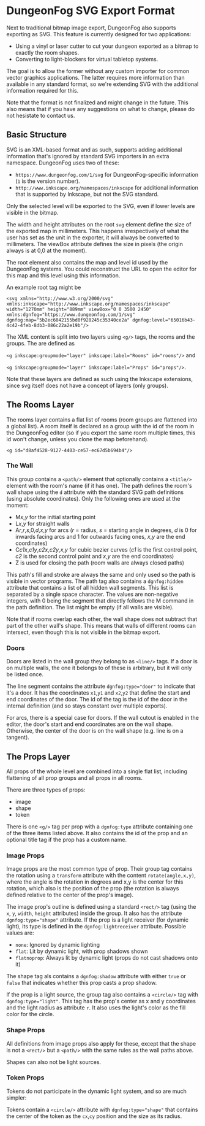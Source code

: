 # DungeonFog SVG Export Format

Next to traditional bitmap image export, DungeonFog also supports exporting as SVG. This feature is currently designed for two applications:

* Using a vinyl or laser cutter to cut your dungeon exported as a bitmap to exactly the room shapes.
* Converting to light-blockers for virtual tabletop systems.

The goal is to allow the former without any custom importer for common vector graphics applications. The latter requires more information than available in any standard format, so we're extending SVG with the additional information required for this.

Note that the format is not finalized and might change in the future. This also means that if you have any suggestions on what to change, please do not hesistate to contact us.

## Basic Structure

SVG is an XML-based format and as such, supports adding additional information that's ignored by standard SVG importers in an extra namespace. DungeonFog uses two of these:

* `https://www.dungeonfog.com/1/svg` for DungeonFog-specific information (`1` is the version number).
* `http://www.inkscape.org/namespaces/inkscape` for additional information that is supported by Inkscape, but not the SVG standard.

Only the selected level will be exported to the SVG, even if lower levels are visible in the bitmap.

The width and height attributes on the root `svg` element define the size of the exported map in millimeters. This happens irrespectively of what the user has set as the unit in the exporter, it will always be converted to millimeters. The viewBox attribute defines the size in pixels (the origin always is at 0,0 at the moment).

The root element also contains the map and level id used by the DungeonFog systems. You could reconstruct the URL to open the editor for this map and this level using this information.

An example root tag might be

`<svg xmlns="http://www.w3.org/2000/svg" xmlns:inkscape="http://www.inkscape.org/namespaces/inkscape" width="1270mm" height="889mm" viewBox="0 0 3500 2450" xmlns:dgnfog="https://www.dungeonfog.com/1/svg" dgnfog:map="5b2ec6042155bd0f928245c35340ce2a" dgnfog:level="65016b43-4c42-4feb-8db3-086c22a2e19b"/>`

The XML content is split into two layers using `<g/>` tags, the rooms and the groups. The are defined as

`<g inkscape:groupmode="layer" inkscape:label="Rooms" id="rooms"/>` and

`<g inkscape:groupmode="layer" inkscape:label="Props" id="props"/>`.

Note that these layers are defined as such using the Inkscape extensions, since svg itself does not have a concept of layers (only groups).

## The Rooms Layer

The rooms layer contains a flat list of rooms (room groups are flattened into a global list). A room itself is declared as a group with the id of the room in the DungeonFog editor (so if you export the same room multiple times, this id won't change, unless you clone the map beforehand).

`<g id="d8af4528-9127-4403-ce57-ec67d5b694b4"/>`

### The Wall

This group contains a `<path/>` element that optionally contains a `<title/>` element with the room's name (if it has one). The path defines the room's wall shape using the `d` attribute with the standard SVG path definitions (using absolute coordinates). Only the following ones are used at the moment:

* M*x*,*y* for the initial starting point
* L*x*,*y* for straight walls
* A*r*,*r*,*s*,0,*d*,*x*,*y* for arcs (*r* = radius, *s* = starting angle in degrees, *d* is 0 for inwards facing arcs and 1 for outwards facing ones, *x*,*y* are the end coordinates)
* C*c1x*,*c1y*,*c2x*,*c2y*,*x*,*y* for cubic bezier curves (*c1* is the first control point, *c2* is the second control point and *x*,*y* are the end coordinates)
* Z is used for closing the path (room walls are always closed paths)

This path's fill and stroke are always the same and only used so the path is visible in vector programs. The path tag also contains a `dgnfog:hidden` attribute that contains a list of all hidden wall segments. This list is separated by a single space character. The values are non-negative integers, with 0 being the segment that directly follows the M command in the path definition. The list might be empty (if all walls are visible).

Note that if rooms overlap each other, the wall shape does not subtract that part of the other wall's shape. This means that walls of different rooms can intersect, even though this is not visible in the bitmap export.

### Doors

Doors are listed in the wall group they belong to as `<line/>` tags. If a door is on multiple walls, the one it belongs to of these is arbitrary, but it will only be listed once.

The line segment contains the attribute `dgnfog:type="door"` to indicate that it's a door. It has the coordinates `x1`,`y1` and `x2`,`y2` that define the start and end coordinates of the door. The id of the tag is the id of the door in the internal definition (and so stays constant over multiple exports).

For arcs, there is a special case for doors. If the wall cutout is enabled in the editor, the door's start and end coordinates are on the wall shape. Otherwise, the center of the door is on the wall shape (e.g. line is on a tangent).

## The Props Layer

All props of the whole level are combined into a single flat list, including flattening of all prop groups and all props in all rooms.

There are three types of props:

* image
* shape
* token

There is one `<g/>` tag per prop with a `dgnfog:type` attribute containing one of the three items listed above. It also contains the id of the prop and an optional title tag if the prop has a custom name.

### Image Props

Image props are the most common type of prop. Their group tag contains the rotation using a `transform` attribute with the content `rotate(angle,x,y)`, where the angle is the rotation in degrees and x,y is the center for this rotation, which also is the position of the prop (the rotation is always defined relative to the center of the prop's image).

The image prop's outline is defined using a standard `<rect/>` tag (using the `x`, `y`, `width`, `height` attributes) inside the group. It also has the attribute `dgnfog:type="shape"` attribute. If the prop is a light receiver (for dynamic light), its type is defined in the `dgnfog:lightreceiver` attribute. Possible values are:

* `none`: Ignored by dynamic lighting
* `flat`: Lit by dynamic light, with prop shadows shown
* `flatnoprop`: Always lit by dynamic light (props do not cast shadows onto it)

The shape tag als contains a `dgnfog:shadow` attribute with either `true` or `false` that indicates whether this prop casts a prop shadow.

If the prop is a light source, the group tag also contains a `<circle/>` tag with `dgnfog:type="light"`. This tag has the prop's center as x and y coordinates and the light radius as attribute `r`. It also uses the light's color as the fill color for the circle.

### Shape Props

All definitions from image props also apply for these, except that the shape is not a `<rect/>` but a `<path/>` with the same rules as the wall paths above.

Shapes can also not be light sources.

### Token Props

Tokens do not participate in the dynamic light system, and so are much simpler:

Tokens contain a `<circle/>` attribute with `dgnfog:type="shape"` that contains the center of the token as the `cx`,`cy` position and the size as its radius.
